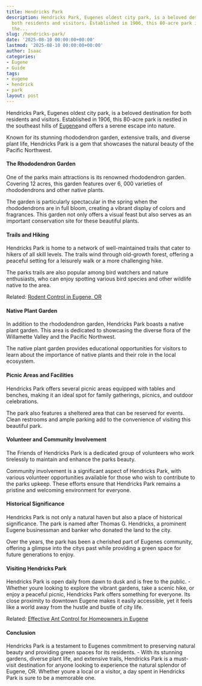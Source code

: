 ```yaml
---
title: Hendricks Park
description: Hendricks Park, Eugenes oldest city park, is a beloved destination for
  both residents and visitors. Established in 1906, this 80-acre park is nestled in
  the...
slug: /hendricks-park/
date: '2025-08-10 00:00:00+00:00'
lastmod: '2025-08-10 00:00:00+00:00'
author: Isaac
categories:
- Eugene
- Guide
tags:
- eugene
- hendrick
- park
layout: post
---
```

Hendricks Park, Eugenes oldest city park, is a beloved destination for both residents and visitors. Established in 1906, this 80-acre park is nestled in the southeast hills of [Eugene](https://pestpolicy.com/rodent-control-in-eugene/)and offers a serene escape into nature.

Known for its stunning rhododendron garden, extensive trails, and diverse plant life, Hendricks Park is a gem that showcases the natural beauty of the Pacific Northwest.

####  The Rhododendron Garden

One of the parks main attractions is its renowned rhododendron garden. Covering 12 acres, this garden features over 6, 000 varieties of rhododendrons and other native plants.

The garden is particularly spectacular in the spring when the rhododendrons are in full bloom, creating a vibrant display of colors and fragrances. This garden not only offers a visual feast but also serves as an important conservation site for these beautiful plants.

####  Trails and Hiking

Hendricks Park is home to a network of well-maintained trails that cater to hikers of all skill levels. The trails wind through old-growth forest, offering a peaceful setting for a leisurely walk or a more challenging hike.

The parks trails are also popular among bird watchers and nature enthusiasts, who can enjoy spotting various bird species and other wildlife native to the area.

Related: [Rodent Control in Eugene, OR](https://pestpolicy.com/rodent-control-in-eugene/)

####  Native Plant Garden

In addition to the rhododendron garden, Hendricks Park boasts a native plant garden. This area is dedicated to showcasing the diverse flora of the Willamette Valley and the Pacific Northwest.

The native plant garden provides educational opportunities for visitors to learn about the importance of native plants and their role in the local ecosystem.

####  Picnic Areas and Facilities

Hendricks Park offers several picnic areas equipped with tables and benches, making it an ideal spot for family gatherings, picnics, and outdoor celebrations.

The park also features a sheltered area that can be reserved for events. Clean restrooms and ample parking add to the convenience of visiting this beautiful park.

####  Volunteer and Community Involvement

The Friends of Hendricks Park is a dedicated group of volunteers who work tirelessly to maintain and enhance the parks beauty.

Community involvement is a significant aspect of Hendricks Park, with various volunteer opportunities available for those who wish to contribute to the parks upkeep. These efforts ensure that Hendricks Park remains a pristine and welcoming environment for everyone.

####  Historical Significance

Hendricks Park is not only a natural haven but also a place of historical significance. The park is named after Thomas G. Hendricks, a prominent Eugene businessman and banker who donated the land to the city.

Over the years, the park has been a cherished part of Eugenes community, offering a glimpse into the citys past while providing a green space for future generations to enjoy.

####  Visiting Hendricks Park

Hendricks Park is open daily from dawn to dusk and is free to the public. - Whether youre looking to explore the vibrant gardens, take a scenic hike, or enjoy a peaceful picnic, Hendricks Park offers something for everyone. Its close proximity to downtown Eugene makes it easily accessible, yet it feels like a world away from the hustle and bustle of city life.

Related: [Effective Ant Control for Homeowners in Eugene](https://pestpolicy.com/effective-ant-control-for-homeowners-in-eugene-or/)

####  Conclusion

Hendricks Park is a testament to Eugenes commitment to preserving natural beauty and providing green spaces for its residents. - With its stunning gardens, diverse plant life, and extensive trails, Hendricks Park is a must-visit destination for anyone looking to experience the natural splendor of Eugene, OR. Whether youre a local or a visitor, a day spent in Hendricks Park is sure to be a memorable one.